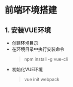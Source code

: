# 前端环境搭建

## 1. 安装VUE环境

- 创建环境目录 
- 在环境目录中执行安装命令
    > npm install -g vue-cli
- 初始化VUE环境
    > vue init webpack
